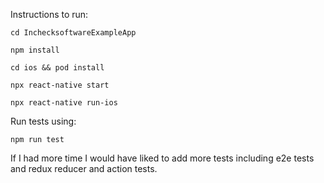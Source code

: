 Instructions to run:

`cd InchecksoftwareExampleApp`

`npm install`

`cd ios && pod install`

`npx react-native start`

`npx react-native run-ios`

Run tests using:

`npm run test`

If I had more time I would have liked to add more tests including e2e tests and redux reducer and action tests.
